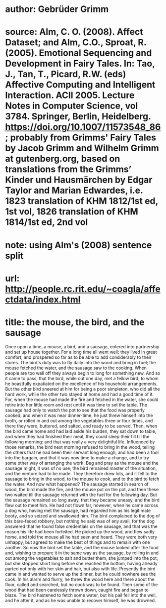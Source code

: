 # author: Gebrüder Grimm
# source: Alm, C. O. (2008). Affect Dataset; and Alm, C.O., Sproat, R. (2005). Emotional Sequencing and Development in Fairy Tales. In: Tao, J., Tan, T., Picard, R.W. (eds) Affective Computing and Intelligent Interaction. ACII 2005. Lecture Notes in Computer Science, vol 3784. Springer, Berlin, Heidelberg. https://doi.org/10.1007/11573548_86; probably from Grimms' Fairy Tales by Jacob Grimm and Wilhelm Grimm at gutenberg.org, based on translations from the Grimms’ Kinder und Hausmärchen by Edgar Taylor and Marian Edwardes, i.e. 1823 translation of KHM 1812/1st ed, 1st vol, 1826 translation of KHM 1814/1st ed, 2nd vol
# note: using Alm's (2008) sentence split
# url: http://people.rc.rit.edu/~coagla/affectdata/index.html
# title: the mouse, the bird, and the sausage

Once upon a time, a mouse, a bird, and a sausage, entered into partnership and set up house together.
For a long time all went well; they lived in great comfort, and prospered so far as to be able to add considerably to their stores.
The bird's duty was to fly daily into the wood and bring in fuel; the mouse fetched the water, and the sausage saw to the cooking.
When people are too well off they always begin to long for something new.
And so it came to pass, that the bird, while out one day, met a fellow bird, to whom he boastfully expatiated on the excellence of his household arrangements.
But the other bird sneered at him for being a poor simpleton, who did all the hard work, while the other two stayed at home and had a good time of it.
For, when the mouse had made the fire and fetched in the water, she could retire into her little room and rest until it was time to set the table.
The sausage had only to watch the pot to see that the food was properly cooked, and when it was near dinner-time, he just threw himself into the broth, or rolled in and out among the vegetables three or four times, and there they were, buttered, and salted, and ready to be served.
Then, when the bird came home and had laid aside his burden, they sat down to table, and when they had finished their meal, they could sleep their fill till the following morning: and that was really a very delightful life.
Influenced by those remarks, the bird next morning refused to bring in the wood, telling the others that he had been their servant long enough, and had been a fool into the bargain, and that it was now time to make a change, and to try some other way of arranging the work.
Beg and pray as the mouse and the sausage might, it was of no use; the bird remained master of the situation, and the venture had to be made.
They therefore drew lots, and it fell to the sausage to bring in the wood, to the mouse to cook, and to the bird to fetch the water.
And now what happened?
The sausage started in search of wood, the bird made the fire, and the mouse put on the pot, and then these two waited till the sausage returned with the fuel for the following day.
But the sausage remained so long away, that they became uneasy, and the bird flew out to meet him.
He had not flown far, however, when he came across a dog who, having met the sausage, had regarded him as his legitimate booty, and so seized and swallowed him.
The bird complained to the dog of this bare-faced robbery, but nothing he said was of any avail, for the dog answered that he found false credentials on the sausage, and that was the reason his life had been forfeited.
He picked up the wood, and flew sadly home, and told the mouse all he had seen and heard.
They were both very unhappy, but agreed to make the best of things and to remain with one another.
So now the bird set the table, and the mouse looked after the food and, wishing to prepare it in the same way as the sausage, by rolling in and out among the vegetables to salt and butter them, she jumped into the pot; but she stopped short long before she reached the bottom, having already parted not only with her skin and hair, but also with life.
Presently the bird came in and wanted to serve up the dinner, but he could nowhere see the cook.
In his alarm and flurry, he threw the wood here and there about the floor, called and searched, but no cook was to be found.
Then some of the wood that had been carelessly thrown down, caught fire and began to blaze.
The bird hastened to fetch some water, but his pail fell into the well, and he after it, and as he was unable to recover himself, he was drowned.
